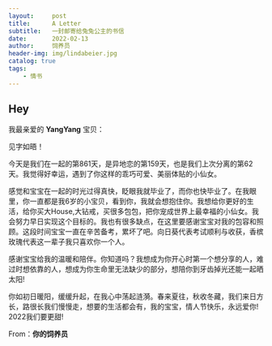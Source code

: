 ```yaml
---
layout:     post
title:      A Letter
subtitle:   一封邮寄给兔兔公主的书信
date:       2022-02-13
author:     饲养员
header-img: img/lindabeier.jpg
catalog: true
tags:
    - 情书
---
```


## Hey
我最亲爱的 **YangYang** 宝贝：

   见字如晤！
   
   今天是我们在一起的第861天，是异地恋的第159天，也是我们上次分离的第62天。我觉得好幸运，遇到了你这样的乖巧可爱、美丽体贴的小仙女。
   
   感觉和宝宝在一起的时光过得真快，眨眼我就毕业了，而你也快毕业了。在我眼里，你一直都是我6岁的小宝贝，看到你，我就会想抱住你。我想给你更好的生活，给你买大House,大钻戒，买很多包包，把你宠成世界上最幸福的小仙女。我会努力早日实现这个目标的。我也有很多缺点，在这里要感谢宝宝对我的包容和照顾。这段时间宝宝一直在辛苦备考，累坏了吧。向日葵代表考试顺利与收获，香槟玫瑰代表这一辈子我只喜欢你一个人。
   
   感谢宝宝给我的温暖和陪伴。你知道吗？我想成为你开心时第一个想分享的人，难过时想依靠的人，想成为你生命里无法缺少的部分，想陪你到牙齿掉光还能一起晒太阳! 
   
   你如初日暖阳，缓缓升起，在我心中荡起涟漪。春来夏往，秋收冬藏，我们来日方长，路很长我们慢慢走，想要的生活都会有，我的宝宝，情人节快乐，永远爱你! 2022我们要更甜!
   
   From：**你的饲养员**

